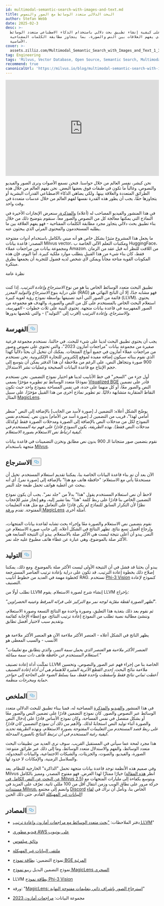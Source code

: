 ```yaml
---
id: multimodal-semantic-search-with-images-and-text.md
title: البحث الدلالي متعدد الوسائط مع الصور والنصوص
author: Stefan Webb
date: 2025-02-3
desc: >-
  تعرّف على كيفية إنشاء تطبيق بحث دلالي باستخدام الذكاء الاصطناعي متعدد الوسائط
  الذي يفهم العلاقات بين النص والصورة، بما يتجاوز مطابقة الكلمات المفتاحية
  الأساسية.
cover: >-
  assets.zilliz.com/Multimodal_Semantic_Search_with_Images_and_Text_1_3da9b83015.png
tag: Engineering
tags: 'Milvus, Vector Database, Open Source, Semantic Search, Multimodal AI'
recommend: true
canonicalUrl: 'https://milvus.io/blog/multimodal-semantic-search-with-images-and-text.md'
---
```

<iframe width="100%" height="315" src="https://www.youtube.com/embed/bxE0_QYX_sU?si=PkOHFcZto-rda1Fv" title="YouTube video player" frameborder="0" allow="accelerometer; autoplay; clipboard-write; encrypted-media; gyroscope; picture-in-picture; web-share" referrerpolicy="strict-origin-when-cross-origin" allowfullscreen></iframe>
<p>نحن كبشر، نفسر العالم من خلال حواسنا. فنحن نسمع الأصوات ونرى الصور والفيديو والنصوص، وغالباً ما تكون في طبقات فوق بعضها البعض. نحن نفهم العالم من خلال هذه الطرائق المتعددة والعلاقة بينها. ولكي يضاهي الذكاء الاصطناعي القدرات البشرية أو يتجاوزها حقًا، يجب أن يطور هذه القدرة نفسها لفهم العالم من خلال عدسات متعددة في وقت واحد.</p>
<p>في هذا المنشور والفيديو المصاحب له (أعلاه) <a href="https://github.com/milvus-io/bootcamp/blob/master/bootcamp/tutorials/quickstart/multimodal_retrieval_amazon_reviews.ipynb">والمذكرة،</a> سنعرض الإنجازات الأخيرة في النماذج التي يمكنها معالجة كل من النصوص والصور معاً. سنقوم بتوضيح ذلك من خلال بناء تطبيق بحث دلالي يتجاوز مجرد مطابقة الكلمات المفتاحية - فهو يفهم العلاقة بين ما يطلبه المستخدمون والمحتوى المرئي الذي يبحثون عنه.</p>
<p>ما يجعل هذا المشروع مثيرًا بشكل خاص هو أنه مبني بالكامل باستخدام أدوات مفتوحة المصدر: قاعدة بيانات Milvus vector، ومكتبات التعلم الآلي الخاصة ب HuggingFace، ومجموعة بيانات من مراجعات عملاء Amazon. من اللافت للنظر أنه قبل عقد من الزمان فقط، كان بناء شيء من هذا القبيل يتطلب موارد ملكية كبيرة. أما اليوم، فإن هذه المكونات القوية متاحة مجاناً ويمكن لأي شخص لديه فضول للتجربة أن يجمعها بطرق مبتكرة.</p>
<custom-h1>نظرة عامة</custom-h1><p>
  <span class="img-wrapper">
    <img translate="no" src="https://assets.zilliz.com/overview_97a124bc9a.jpg" alt="" class="doc-image" id="" />
    <span></span>
  </span>
</p>
<p>تطبيق البحث متعدد الوسائط الخاص بنا هو من نوع <em>الاسترجاع وإعادة الترتيب.</em> إذا كنت على دراية بنوع <em>الاسترجاع والتوليد المعزز</em> (RAG) فهو مشابه جدًا، إلا أن الناتج النهائي هو قائمة من الصور التي أعيد تصنيفها بواسطة نموذج رؤية لغوية كبيرة (LLVM). يحتوي استعلام البحث الخاص بالمستخدم على كل من النص والصورة، والهدف هو مجموعة من الصور المفهرسة في قاعدة بيانات متجهة. تحتوي البنية على ثلاث خطوات - <em>الفهرسة،</em> <em>والاسترجاع،</em> <em>وإعادة الترتيب</em> (أقرب إلى "التوليد") - والتي نلخصها بدورها.</p>
<h2 id="Indexing" class="common-anchor-header">الفهرسة<button data-href="#Indexing" class="anchor-icon" translate="no">
      <svg translate="no"
        aria-hidden="true"
        focusable="false"
        height="20"
        version="1.1"
        viewBox="0 0 16 16"
        width="16"
      >
        <path
          fill="#0092E4"
          fill-rule="evenodd"
          d="M4 9h1v1H4c-1.5 0-3-1.69-3-3.5S2.55 3 4 3h4c1.45 0 3 1.69 3 3.5 0 1.41-.91 2.72-2 3.25V8.59c.58-.45 1-1.27 1-2.09C10 5.22 8.98 4 8 4H4c-.98 0-2 1.22-2 2.5S3 9 4 9zm9-3h-1v1h1c1 0 2 1.22 2 2.5S13.98 12 13 12H9c-.98 0-2-1.22-2-2.5 0-.83.42-1.64 1-2.09V6.25c-1.09.53-2 1.84-2 3.25C6 11.31 7.55 13 9 13h4c1.45 0 3-1.69 3-3.5S14.5 6 13 6z"
        ></path>
      </svg>
    </button></h2><p>يجب أن يحتوي تطبيق البحث لدينا على شيء للبحث. في حالتنا، نستخدم مجموعة فرعية صغيرة من مجموعة بيانات "مراجعات أمازون 2023"، والتي تحتوي على نصوص وصور من مراجعات عملاء أمازون في جميع أنواع المنتجات. يمكنك أن تتخيل أن بحثاً دلالياً كهذا الذي نقوم ببنائه سيكون إضافة مفيدة لموقع إلكتروني للتجارة الإلكترونية. نحن نستخدم 900 صورة ونتجاهل النص، على الرغم من ملاحظة أن هذا الدفتر يمكن أن يتوسع إلى حجم الإنتاج مع قاعدة البيانات الصحيحة وعمليات نشر الاستدلال.</p>
<p>أول جزء من "السحر" في خط الأنابيب لدينا هو اختيار نموذج التضمين. نحن نستخدم نموذجًا متعدد الوسائط تم تطويره مؤخرًا يسمى <a href="https://huggingface.co/BAAI/bge-visualized">Visualized BGE</a> قادر على تضمين النص والصور معًا، أو كل منهما على حدة، في نفس المساحة بنموذج واحد حيث تكون النقاط المتقاربة متشابهة دلاليًا. تم تطوير نماذج أخرى من هذا القبيل مؤخرًا، على سبيل المثال <a href="https://github.com/google-deepmind/magiclens">MagicLens</a>.</p>
<p>
  <span class="img-wrapper">
    <img translate="no" src="https://assets.zilliz.com/indexing_1937241be5.jpg" alt="" class="doc-image" id="" />
    <span></span>
  </span>
</p>
<p>يوضّح الشكل أعلاه: التضمين لـ [صورة لأسد من الجانب] بالإضافة إلى النص "منظر أمامي لهذا"، قريب من التضمين لـ [صورة أسد من الأمام] بدون نص. يُستخدم نفس النموذج لكل من مدخلات النص بالإضافة إلى الصورة ومدخلات الصورة فقط (وكذلك مدخلات النص فقط). <em>بهذه الطريقة، يكون النموذج قادرًا على فهم نية المستخدم في كيفية ارتباط نص الاستعلام بصورة الاستعلام.</em></p>
<p>نقوم بتضمين صور منتجاتنا الـ 900 بدون نص مطابق ونخزن التضمينات في قاعدة بيانات متجهة باستخدام <a href="https://milvus.io/docs">Milvus</a>.</p>
<h2 id="Retrieval" class="common-anchor-header">الاسترجاع<button data-href="#Retrieval" class="anchor-icon" translate="no">
      <svg translate="no"
        aria-hidden="true"
        focusable="false"
        height="20"
        version="1.1"
        viewBox="0 0 16 16"
        width="16"
      >
        <path
          fill="#0092E4"
          fill-rule="evenodd"
          d="M4 9h1v1H4c-1.5 0-3-1.69-3-3.5S2.55 3 4 3h4c1.45 0 3 1.69 3 3.5 0 1.41-.91 2.72-2 3.25V8.59c.58-.45 1-1.27 1-2.09C10 5.22 8.98 4 8 4H4c-.98 0-2 1.22-2 2.5S3 9 4 9zm9-3h-1v1h1c1 0 2 1.22 2 2.5S13.98 12 13 12H9c-.98 0-2-1.22-2-2.5 0-.83.42-1.64 1-2.09V6.25c-1.09.53-2 1.84-2 3.25C6 11.31 7.55 13 9 13h4c1.45 0 3-1.69 3-3.5S14.5 6 13 6z"
        ></path>
      </svg>
    </button></h2><p>الآن بعد أن تم بناء قاعدة البيانات الخاصة بنا، يمكننا تقديم استعلام المستخدم. تخيل أن مستخدمًا يأتي مع الاستعلام: "حافظة هاتف مع هذا" بالإضافة إلى [صورة نمر]. أي أنه يبحث عن أغطية هواتف تحمل طبعة جلد النمر.</p>
<p>لاحظ أن نص استعلام المستخدم يقول "هذا" بدلاً من "جلد نمر". يجب أن يكون نموذج التضمين الخاص بنا قادرًا على ربط كلمة "هذا" بما تشير إليه، وهو إنجاز مثير للإعجاب نظرًا لأن التكرار السابق للنماذج لم يكن قادرًا على التعامل مع مثل هذه التعليمات المفتوحة. تقدم <a href="https://arxiv.org/abs/2403.19651">ورقة MagicLens</a> أمثلة أخرى.</p>
<p>
  <span class="img-wrapper">
    <img translate="no" src="https://assets.zilliz.com/Retrieval_ad64f48e49.png" alt="" class="doc-image" id="" />
    <span></span>
  </span>
</p>
<p>نقوم بتضمين نص الاستعلام والصورة معًا وإجراء بحث تشابه لقاعدة بيانات المتجهات، وإرجاع أفضل تسع نتائج. تظهر النتائج في الشكل أعلاه، إلى جانب صورة الاستعلام عن النمر. يبدو أن أعلى نتيجة ليست هي الأكثر صلة بالاستعلام. يبدو أن النتيجة السابعة هي الأكثر صلة بالموضوع، وهي عبارة عن غطاء هاتف مطبوع عليه جلد نمر.</p>
<h2 id="Generation" class="common-anchor-header">التوليد<button data-href="#Generation" class="anchor-icon" translate="no">
      <svg translate="no"
        aria-hidden="true"
        focusable="false"
        height="20"
        version="1.1"
        viewBox="0 0 16 16"
        width="16"
      >
        <path
          fill="#0092E4"
          fill-rule="evenodd"
          d="M4 9h1v1H4c-1.5 0-3-1.69-3-3.5S2.55 3 4 3h4c1.45 0 3 1.69 3 3.5 0 1.41-.91 2.72-2 3.25V8.59c.58-.45 1-1.27 1-2.09C10 5.22 8.98 4 8 4H4c-.98 0-2 1.22-2 2.5S3 9 4 9zm9-3h-1v1h1c1 0 2 1.22 2 2.5S13.98 12 13 12H9c-.98 0-2-1.22-2-2.5 0-.83.42-1.64 1-2.09V6.25c-1.09.53-2 1.84-2 3.25C6 11.31 7.55 13 9 13h4c1.45 0 3-1.69 3-3.5S14.5 6 13 6z"
        ></path>
      </svg>
    </button></h2><p>يبدو أن بحثنا قد فشل في أن النتيجة الأولى ليست الأكثر صلة بالموضوع. ومع ذلك، يمكننا إصلاح ذلك بخطوة إعادة الترتيب. قد تكون على دراية بإعادة ترتيب العناصر المسترجعة كخطوة مهمة في العديد من خطوط أنابيب RAG. نستخدم <a href="https://huggingface.co/microsoft/Phi-3-vision-128k-instruct">Phi-3 Vision</a> كنموذج لإعادة التصنيف.</p>
<p>نطلب أولًا من LLVM إنشاء شرح لصورة الاستعلام. يقوم LLVM بإخراج:</p>
<p><em>"تُظهر الصورة لقطة مقرّبة لوجه نمر مع التركيز على فرائه المرقط وعينيه الخضراوين".</em></p>
<p>ثم نقوم بعد ذلك بتغذية هذا التعليق، وصورة واحدة مع النتائج التسعة وصورة الاستعلام، وننشئ مطالبة نصية تطلب من النموذج إعادة ترتيب النتائج، مع إعطاء الإجابة كقائمة وتقديم سبب لاختيار أفضل تطابق.</p>
<p>
  <span class="img-wrapper">
    <img translate="no" src="https://assets.zilliz.com/Generation_b016a6c26a.png" alt="" class="doc-image" id="" />
    <span></span>
  </span>
</p>
<p>يظهر الناتج في الشكل أعلاه - العنصر الأكثر ملاءمة الآن هو العنصر الأكثر ملاءمة هو الأنسب - والسبب المعطى هو</p>
<p><em>"العنصر الأكثر ملاءمة هو العنصر الذي يحمل سمة النمر، والذي يتطابق مع تعليمات استعلام المستخدم عن حافظة هاتف ذات سمة مماثلة."</em></p>
<p>تمكّنت أداة إعادة تصنيف LLVM الخاصة بنا من إجراء فهم عبر الصور والنصوص، وتحسين ملاءمة نتائج البحث. <em>إحدى القطع الأثرية المثيرة للاهتمام هي أن أداة إعادة التصنيف أعطت ثماني نتائج فقط وأسقطت واحدة فقط، مما يسلط الضوء على الحاجة إلى حواجز حماية ومخرجات منظمة.</em></p>
<h2 id="Summary" class="common-anchor-header">الملخص<button data-href="#Summary" class="anchor-icon" translate="no">
      <svg translate="no"
        aria-hidden="true"
        focusable="false"
        height="20"
        version="1.1"
        viewBox="0 0 16 16"
        width="16"
      >
        <path
          fill="#0092E4"
          fill-rule="evenodd"
          d="M4 9h1v1H4c-1.5 0-3-1.69-3-3.5S2.55 3 4 3h4c1.45 0 3 1.69 3 3.5 0 1.41-.91 2.72-2 3.25V8.59c.58-.45 1-1.27 1-2.09C10 5.22 8.98 4 8 4H4c-.98 0-2 1.22-2 2.5S3 9 4 9zm9-3h-1v1h1c1 0 2 1.22 2 2.5S13.98 12 13 12H9c-.98 0-2-1.22-2-2.5 0-.83.42-1.64 1-2.09V6.25c-1.09.53-2 1.84-2 3.25C6 11.31 7.55 13 9 13h4c1.45 0 3-1.69 3-3.5S14.5 6 13 6z"
        ></path>
      </svg>
    </button></h2><p>في هذا المنشور <a href="https://www.youtube.com/watch?v=bxE0_QYX_sU">والفيديو</a> <a href="https://github.com/milvus-io/bootcamp/blob/master/bootcamp/tutorials/quickstart/multimodal_retrieval_amazon_reviews.ipynb">والمذكرة</a> المصاحبة له، قمنا ببناء تطبيق للبحث الدلالي متعدد الوسائط عبر النصوص والصور. كان نموذج التضمين قادرًا على تضمين النص والصور معًا أو بشكل منفصل في نفس المساحة، وكان نموذج الأساس قادرًا على إدخال النص والصورة أثناء توليد النص استجابةً لذلك. <em>والأهم من ذلك أن نموذج التضمين كان قادرًا على ربط قصد المستخدم من التعليمات المفتوحة بصورة الاستعلام، وبهذه الطريقة تحديد كيفية رغبة المستخدم في أن ترتبط النتائج بالصورة المدخلة.</em></p>
<p>هذا مجرد لمحة عما سيأتي في المستقبل القريب. سوف نرى العديد من تطبيقات البحث متعدد الوسائط، والفهم والاستدلال متعدد الوسائط، وما إلى ذلك عبر طرائق متنوعة: الصورة، والفيديو، والصوت، والجزيئات، والشبكات الاجتماعية، والبيانات المجدولة، والسلاسل الزمنية، والإمكانات لا حدود لها.</p>
<p>وفي صميم هذه الأنظمة توجد قاعدة بيانات متجهة تحمل "الذاكرة" الخارجية للنظام. يعد Milvus خيارًا ممتازًا لهذا الغرض. فهو مفتوح المصدر، ومميز بالكامل (انظر <a href="https://milvus.io/blog/get-started-with-hybrid-semantic-full-text-search-with-milvus-2-5.md">هذه المقالة عن البحث عن النص الكامل في Milvus 2.5</a>) ويتوسع بكفاءة إلى مليارات المتجهات مع حركة مرور على نطاق الويب وزمن انتقال أقل من 100 مللي ثانية. تعرّف على المزيد في <a href="https://milvus.io/docs">مستندات Milvus،</a> وانضم إلى مجتمع <a href="https://milvus.io/discord">Discord</a> الخاص بنا، ونأمل أن نراك في <a href="https://lu.ma/unstructured-data-meetup">لقاء البيانات غير المهيكلة</a> القادم. حتى ذلك الحين!</p>
<h2 id="Resources" class="common-anchor-header">المصادر<button data-href="#Resources" class="anchor-icon" translate="no">
      <svg translate="no"
        aria-hidden="true"
        focusable="false"
        height="20"
        version="1.1"
        viewBox="0 0 16 16"
        width="16"
      >
        <path
          fill="#0092E4"
          fill-rule="evenodd"
          d="M4 9h1v1H4c-1.5 0-3-1.69-3-3.5S2.55 3 4 3h4c1.45 0 3 1.69 3 3.5 0 1.41-.91 2.72-2 3.25V8.59c.58-.45 1-1.27 1-2.09C10 5.22 8.98 4 8 4H4c-.98 0-2 1.22-2 2.5S3 9 4 9zm9-3h-1v1h1c1 0 2 1.22 2 2.5S13.98 12 13 12H9c-.98 0-2-1.22-2-2.5 0-.83.42-1.64 1-2.09V6.25c-1.09.53-2 1.84-2 3.25C6 11.31 7.55 13 9 13h4c1.45 0 3-1.69 3-3.5S14.5 6 13 6z"
        ></path>
      </svg>
    </button></h2><ul>
<li><p>دفتر الملاحظات: <a href="https://github.com/milvus-io/bootcamp/blob/master/bootcamp/tutorials/quickstart/multimodal_retrieval_amazon_reviews.ipynb">"بحث متعدد الوسائط مع مراجعات أمازون وإعادة ترتيب LLVM</a>"</p></li>
<li><p><a href="https://www.youtube.com/watch?v=bxE0_QYX_sU">فيديو مطوري AWS على يوتيوب</a></p></li>
<li><p><a href="https://milvus.io/docs">وثائق ميلفوس</a></p></li>
<li><p><a href="https://lu.ma/unstructured-data-meetup">ملتقى البيانات غير المهيكلة</a></p></li>
<li><p>نموذج التضمين: <a href="https://huggingface.co/BAAI/bge-visualized">بطاقة نموذج BGE المرئية</a></p></li>
<li><p>نموذج التضمين البديل <a href="https://github.com/google-deepmind/magiclens">ريبو نموذج MagicLens السحري</a></p></li>
<li><p>LLVM <a href="https://huggingface.co/microsoft/Phi-3-vision-128k-instruct">بطاقة نموذج Phi-3 Vision</a></p></li>
<li><p>ورقة: "<a href="https://arxiv.org/abs/2403.19651">MagicLens: استرجاع الصور بإشراف ذاتي بتعليمات مفتوحة النهاية</a>"</p></li>
<li><p>مجموعة البيانات: <a href="https://amazon-reviews-2023.github.io/">مراجعات أمازون 2023</a></p></li>
</ul>
